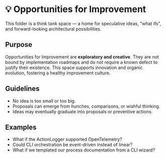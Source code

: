 # 💡 Opportunities for Improvement

This folder is a think tank space — a home for speculative ideas, "what ifs", and forward-looking architectural possibilities.

## Purpose
Opportunities for Improvement are **exploratory and creative**. They are not bound by implementation roadmaps and do not require a known defect to justify their existence. This space supports innovation and organic evolution, fostering a healthy improvement culture.

## Guidelines
- No idea is too small or too big.
- Proposals can emerge from hunches, comparisons, or wishful thinking.
- Ideas may eventually graduate into proposals or preventive actions.

## Examples
- What if the ActionLogger supported OpenTelemetry?
- Could CLI orchestration be event-driven instead of linear?
- What if we templated our process documentation from a CLI wizard?